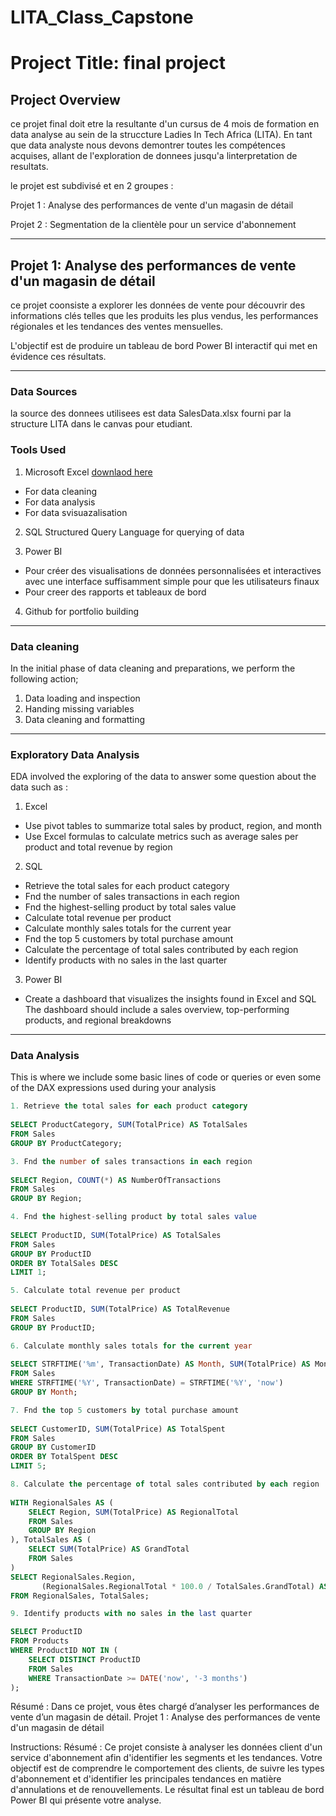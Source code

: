 # LITA_Class_Capstone

# Project Title: final project

## Project Overview
ce projet final doit etre la resultante d'un cursus de 4 mois de formation en data analyse au sein de la struccture Ladies In Tech Africa (LITA).
En tant que data analyste nous devons demontrer toutes les compétences acquises, allant de l'exploration de donnees jusqu'a linterpretation de resultats.

le projet est subdivisé et en 2 groupes :

Projet 1 : Analyse des performances de vente d'un magasin de détail

Projet 2 : Segmentation de la clientèle pour un service d'abonnement

-------------

## Projet 1: Analyse des performances de vente d'un magasin de détail

ce projet coonsiste a explorer les données de vente pour découvrir des informations clés telles que les produits les plus vendus, les performances
régionales et les tendances des ventes mensuelles. 

L'objectif est de produire un tableau de bord Power BI interactif qui met en évidence ces résultats.

-------

### Data Sources
la source des donnees utilisees est data SalesData.xlsx fourni par la structure LITA dans le canvas pour etudiant.

### Tools Used
1. Microsoft Excel [downlaod here](https://www.microsoft.com)
- For data cleaning
- For data analysis
- For data svisuazalisation
  
2. SQL Structured Query Language for querying of data
   
3. Power BI
- Pour créer des visualisations de données personnalisées et interactives avec une interface suffisamment simple pour que les utilisateurs finaux
- Pour creer des rapports et tableaux de bord

4. Github  for portfolio building

------

### Data cleaning
In the initial phase of data cleaning and preparations, we perform the following action;
1. Data loading and inspection
2. Handing missing variables
3. Data cleaning and formatting

-----

### Exploratory Data Analysis
EDA involved the exploring of the data to answer some question about the data such as :

1. Excel
- Use pivot tables to summarize total sales by product, region, and month
- Use Excel formulas to calculate metrics such as average sales per product and total revenue by region

2. SQL
- Retrieve the total sales for each product category
- Fnd the number of sales transactions in each region
- Fnd the highest-selling product by total sales value
- Calculate total revenue per product
- Calculate monthly sales totals for the current year
- Fnd the top 5 customers by total purchase amount
- Calculate the percentage of total sales contributed by each region
- Identify products with no sales in the last quarter

3. Power BI
- Create a dashboard that visualizes the insights found in Excel and SQL
The dashboard should include a sales overview, top-performing products, and regional breakdowns

-----

### Data Analysis
This is where we include some basic lines of code or queries or even some of the DAX expressions used during your analysis

```SQL
1. Retrieve the total sales for each product category
   
SELECT ProductCategory, SUM(TotalPrice) AS TotalSales
FROM Sales
GROUP BY ProductCategory;

3. Fnd the number of sales transactions in each region
   
SELECT Region, COUNT(*) AS NumberOfTransactions
FROM Sales
GROUP BY Region;

4. Fnd the highest-selling product by total sales value
   
SELECT ProductID, SUM(TotalPrice) AS TotalSales
FROM Sales
GROUP BY ProductID
ORDER BY TotalSales DESC
LIMIT 1;

5. Calculate total revenue per product
   
SELECT ProductID, SUM(TotalPrice) AS TotalRevenue
FROM Sales
GROUP BY ProductID;

6. Calculate monthly sales totals for the current year
   
SELECT STRFTIME('%m', TransactionDate) AS Month, SUM(TotalPrice) AS MonthlySales
FROM Sales
WHERE STRFTIME('%Y', TransactionDate) = STRFTIME('%Y', 'now')
GROUP BY Month;

7. Fnd the top 5 customers by total purchase amount
   
SELECT CustomerID, SUM(TotalPrice) AS TotalSpent
FROM Sales
GROUP BY CustomerID
ORDER BY TotalSpent DESC
LIMIT 5;

8. Calculate the percentage of total sales contributed by each region
   
WITH RegionalSales AS (
    SELECT Region, SUM(TotalPrice) AS RegionalTotal
    FROM Sales
    GROUP BY Region
), TotalSales AS (
    SELECT SUM(TotalPrice) AS GrandTotal
    FROM Sales
)
SELECT RegionalSales.Region,
       (RegionalSales.RegionalTotal * 100.0 / TotalSales.GrandTotal) AS SalesPercentage
FROM RegionalSales, TotalSales;

9. Identify products with no sales in the last quarter

SELECT ProductID
FROM Products
WHERE ProductID NOT IN (
    SELECT DISTINCT ProductID
    FROM Sales
    WHERE TransactionDate >= DATE('now', '-3 months')
);
```






Résumé : Dans ce projet, vous êtes chargé d’analyser les performances de vente d’un magasin de détail.
Projet 1 : Analyse des performances de vente d'un magasin de détail

Instructions:
Résumé : Ce projet consiste à analyser les données client d'un service d'abonnement afin d'identifier les segments et les
tendances. Votre objectif est de comprendre le comportement des clients, de suivre les types d'abonnement et d'identifier
les principales tendances en matière d'annulations et de renouvellements. Le résultat final est un tableau de bord
Power BI qui présente votre analyse.
